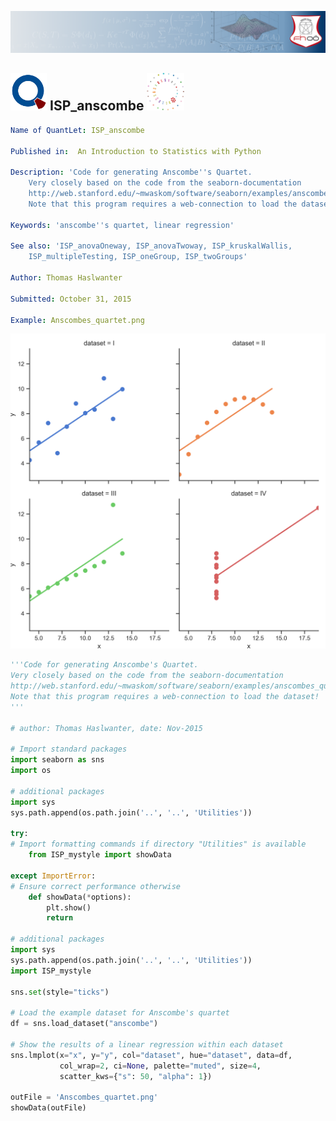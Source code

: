 [<img src="../../../../resources/quantletLogo_FH.png" alt="Intro to Statistics with Python">](https://github.com/thomas-haslwanter/statsintro_python)

## [<img src="../../../../resources/qloqo.png" alt="Visit QuantNet">](http://quantlet.de/) **ISP_anscombe** [<img src="../../../../resources/QN2.png" width="60" alt="Visit QuantNet 2.0">](http://quantlet.de/)

```yaml
Name of QuantLet: ISP_anscombe

Published in:  An Introduction to Statistics with Python

Description: 'Code for generating Anscombe''s Quartet.
    Very closely based on the code from the seaborn-documentation
    http://web.stanford.edu/~mwaskom/software/seaborn/examples/anscombes_quartet.html
    Note that this program requires a web-connection to load the dataset!'

Keywords: 'anscombe''s quartet, linear regression'

See also: 'ISP_anovaOneway, ISP_anovaTwoway, ISP_kruskalWallis,
    ISP_multipleTesting, ISP_oneGroup, ISP_twoGroups' 

Author: Thomas Haslwanter 

Submitted: October 31, 2015 

Example: Anscombes_quartet.png  
```

![Anscombe](Anscombes_quartet.png)

```py
'''Code for generating Anscombe's Quartet.
Very closely based on the code from the seaborn-documentation
http://web.stanford.edu/~mwaskom/software/seaborn/examples/anscombes_quartet.html
Note that this program requires a web-connection to load the dataset!
'''

# author: Thomas Haslwanter, date: Nov-2015

# Import standard packages
import seaborn as sns
import os

# additional packages
import sys
sys.path.append(os.path.join('..', '..', 'Utilities'))

try:
# Import formatting commands if directory "Utilities" is available
    from ISP_mystyle import showData 
    
except ImportError:
# Ensure correct performance otherwise
    def showData(*options):
        plt.show()
        return

# additional packages
import sys
sys.path.append(os.path.join('..', '..', 'Utilities'))
import ISP_mystyle

sns.set(style="ticks")

# Load the example dataset for Anscombe's quartet
df = sns.load_dataset("anscombe")

# Show the results of a linear regression within each dataset
sns.lmplot(x="x", y="y", col="dataset", hue="dataset", data=df,
           col_wrap=2, ci=None, palette="muted", size=4,
           scatter_kws={"s": 50, "alpha": 1})           

outFile = 'Anscombes_quartet.png'
showData(outFile)
```
